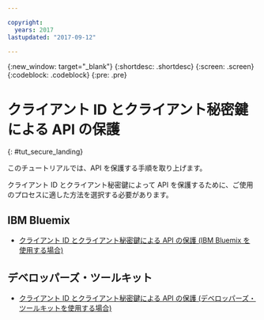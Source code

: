 ```yaml
---

copyright:
  years: 2017
lastupdated: "2017-09-12"

---
```



{:new_window: target="_blank"}
{:shortdesc: .shortdesc}
{:screen: .screen}
{:codeblock: .codeblock}
{:pre: .pre}

# クライアント ID とクライアント秘密鍵による API の保護
{: #tut_secure_landing}

このチュートリアルでは、API を保護する手順を取り上げます。

クライアント ID とクライアント秘密鍵によって API を保護するために、ご使用のプロセスに適した方法を選択する必要があります。

## IBM Bluemix

- [クライアント ID とクライアント秘密鍵による API の保護 (IBM Bluemix を使用する場合)](tut_secure_id_secret_bm.html)

## デベロッパーズ・ツールキット

- [クライアント ID とクライアント秘密鍵による API の保護 (デベロッパーズ・ツールキットを使用する場合)](tut_secure_id_secret_tk.html)












